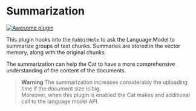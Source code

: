 # Summarization

[![Awesome plugin](https://custom-icon-badges.demolab.com/static/v1?label=&message=Awesome+plugin&color=000000&style=for-the-badge&logo=cheshire_cat_ai)](https://)  

This plugin hooks into the `RabbitHole` to ask the Language Model to summarize groups of text chunks. 
Summaries are stored in the vector memory, along with the original chunks.  

The summarization can help the Cat to have a more comprehensive understanding of the content of the documents.

> **Warning**
> The summarization increases considerably the uploading time if the document size is big.  
> Moreover, when this plugin is enabled the Cat makes and additional call to the language model API.